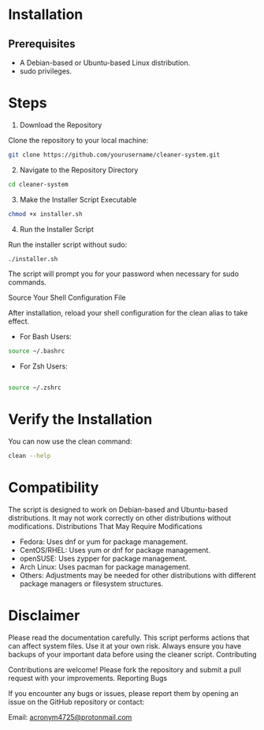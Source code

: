 # Installation
## Prerequisites

- A Debian-based or Ubuntu-based Linux distribution.
- sudo privileges.

# Steps

1. Download the Repository

Clone the repository to your local machine:

```sh
git clone https://github.com/yourusername/cleaner-system.git
```
2. Navigate to the Repository Directory
```sh
cd cleaner-system
```
3. Make the Installer Script Executable
```sh
chmod +x installer.sh
```
4. Run the Installer Script

Run the installer script without sudo:
```sh
./installer.sh
```
The script will prompt you for your password when necessary for sudo commands.

Source Your Shell Configuration File

After installation, reload your shell configuration for the clean alias to take effect.

- For Bash Users:

```sh
source ~/.bashrc
```
- For Zsh Users:

```sh

source ~/.zshrc
```
# Verify the Installation

You can now use the clean command:

```sh
clean --help
```
# Compatibility

The script is designed to work on Debian-based and Ubuntu-based distributions. It may not work correctly on other distributions without modifications.
Distributions That May Require Modifications

  - Fedora: Uses dnf or yum for package management.
  - CentOS/RHEL: Uses yum or dnf for package management.
  - openSUSE: Uses zypper for package management.
  - Arch Linux: Uses pacman for package management.
  - Others: Adjustments may be needed for other distributions with different package managers or filesystem structures.

# Disclaimer

Please read the documentation carefully. This script performs actions that can affect system files. Use it at your own risk. Always ensure you have backups of your important data before using the cleaner script.
Contributing

Contributions are welcome! Please fork the repository and submit a pull request with your improvements.
Reporting Bugs

If you encounter any bugs or issues, please report them by opening an issue on the GitHub repository or contact:

Email: acronym4725@protonmail.com